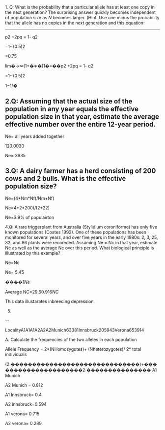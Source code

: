 1\. Q: What is the probability that a particular allele has at least one copy in the next generation? The surprising answer quickly becomes independent of population size as *N* becomes larger. (Hint: Use one minus the probability that the allele has no copies in the next generation and this equation: 

----------------------------------------------------------------------------------------------------------------------------------------------------------------------------------------------------------------------------------------------------------------------------------------------------------------

p​​​​​​2 +2pq = 1- q​​​​​​2

=1- (0.5)2

=0.75

lim�→∞(1+�∗�)1�=��p​​​​​​2 +2pq = 1- q​​​​​​2

=1- (0.5)2

1−1/�

2.Q: Assuming that the actual size of the population in any year equals the effective population size in that year, estimate the average effective number over the entire 12-year period.
-----------------------------------------------------------------------------------------------------------------------------------------------------------------------------------------

Ne= all years added together

120.0030

Ne= 3935

3.Q: A dairy farmer has a herd consisting of 200 cows and 2 bulls. What is the effective population size?
---------------------------------------------------------------------------------------------------------

Ne=(4\*Nm\*Nf)/Nm+Nf)

Ne=4\*2\*200)/(2+22)

Ne=3.9% of populairton 

4.Q: A rare triggerplant from Australia (Stylidium coroniforme) has only five known populations (Coates 1992). One of these populations has been monitored for several years, and over five years in the early 1980s: 2, 3, 25, 32, and 86 plants were recoreded. Assuming Ne = Nc in that year, estimate Ne as well as the average Nc over this period. What biological principle is illustrated by this example?

Ne=Nc

Ne= 5.45

����1*Ne* 

Average NC=29.60.916*NC*

This data illustarates inbreeding depression.

5.
--

[](https://github.com/jpuritz/BIO_594/blob/main/Exercises_ProbSets/Week05/WillowDunster_Week5_Answers.md#5)

LocalityA1A1A1A2A2A2Munich63381Innsbruck205943Verona653914

A. Calculate the frequencies of the two alleles in each population

Allele Frequency = 2\*(NHomozygotes)+ (Nheterozygotes)/ 2\* total individuals 

(2⋅������������������������������)+���������������������2⋅��������������� A1 Munich 

A2 Munich = 0.812

[](https://github.com/jpuritz/BIO_594/blob/main/Exercises_ProbSets/Week05/WillowDunster_Week5_Answers.md#innsbruck)

 A1 Innsbruck= 0.4

A2 innsbruck=0.594

A1 verona= 0.715

A2 verona= 0.289